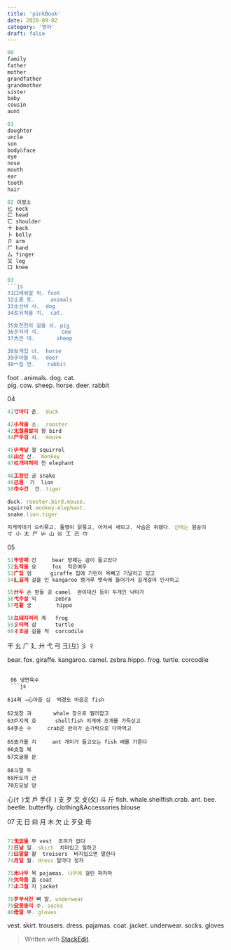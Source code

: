 ```yaml
---
title: 'pinkBook'
date: 2020-09-02
category: '영어'
draft: false
---
```

```js
00
family
father
mother
grandfather
grandmother
sister
baby
cousin
aunt

01
daughter
uncle
son
body&face
eye
nose
mouth
ear
tooth
hair

02 이발소
匕 neck
匚 head
匸 shoulder
十 back
卜 belly
卩 arm
厂 hand
厶 finger
又 leg
口 knee

03
```js
31囗에워쌀 위. foot 
32土흙 토.     animals
33士선비 사.  dog
34夂뒤쳐올 치.  cat.

35夊천천히 걸을 쇠. pig
36夕저녁 석.       cow
37大큰 대.       sheep

38女계집 녀.  horse
39子아들 자.  deer
40宀집 면.    rabbit 
```
 foot . animals. dog. cat.  
 pig. cow. sheep. 
 horse. deer. rabbit 
 
 04
```js
41寸마디 촌.  duck

42小작을 소.  rooster
43尢절름발이 왕 bird
44尸주검 시.  mouse

45屮싹날 철 squirrel
46山산 산.  monkey
47巛개미허리 천 elephant

48工장인 공 snake
49己몸  기  lion
50巾수건  건. tiger

duck. rooster.bird.mouse.
squirrel.monkey.elephant.
snake.lion.tiger

지게막대기 오리묶고, 돌멩이 닭묶고, 아저씨 새되고, 사슴은 쥐됐다. 산에는 원숭이
寸 小 尢 尸 屮 山 巛 工 己 巾
```
05
```js
51干방패 간     bear 방패는 곰이 들고있다
52幺작을 요     fox  작은여우
53广집 엄      giraffe 집에 기린이 목빼고 기달리고 있고
54廴길게 걸을 인 kangaroo 캥거루 뱃속에 들어가서 길게걸어 인사하고

55廾두 손 받들 공 camel  완이대신 등이 두개인 낙타가
56弋주살 익      zebra
57弓활 궁        hippo

58彑돼지머리 계   frog
59彡터럭 삼      turtle
60彳조금 걸을 척  corcodile
```
干 幺 广 廴 廾 弋 弓 彐(彑) 彡 彳

bear. fox. giraffe. kangaroo.
camel. zebra.hippo.
frog. turtle. corcodile
```

 06 냉면육수 
 ```js

614획 →心마음 심  백경도 마음은 fish

62戈창 과       whale 창으로 찔러잡고
63戶지게 호      shellfish 지게에 조개를 가득싣고
64手손 수     crab은 완이가 손가락으로 다파먹고

65支가를 지     ant 개미가 들고오는 fish 배를 가른다
66攴칠 복
67文글월 문

68斗말 두
69斤도끼 근
70方모날 방
```
 心(忄)戈 戶 手(扌) 支 歹 文 攴(攵) 斗 斤
fish. whale.shellfish.crab.
ant. bee. beetle.
butterfly. clothing&Accessories.blouse

07
 无 日 曰 月 木 欠 止 歹殳 毋
```js

71无없을 무 vest  조끼가 없다
72日날 일. skirt  치마입고 일하고 
73曰말할 왈  troisers  바지입으면 말한다 
74月달 월. dress 달마다 정자

75木나무 목 pajamas. 나무에 걸린 파자마
76欠하품 흠 coat
77止그칠 지 jacket

78歹부서진 뼈 알. underwear
79殳몽둥이 수. socks
80毋말 무. gloves
```
vest. skirt. trousers. dress.
pajamas. coat. jacket.
underwear. socks. gloves
> Written with [StackEdit](https://stackedit.io/).
<!--stackedit_data:
eyJoaXN0b3J5IjpbMTQ1OTM2MDQ1OSwtMjgwNTYxNDk2LDE1MD
cwNzM1ODgsMTYzNjYwNzIzNywyNjE5ODI2MjksMzA2NjQxODg1
XX0=
-->